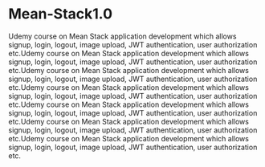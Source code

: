 # Mean-Stack1.0
Udemy course on Mean Stack application development which allows signup, login, logout, image upload, JWT authentication, user authorization etc.Udemy course on Mean Stack application development which allows signup, login, logout, image upload, JWT authentication, user authorization etc.Udemy course on Mean Stack application development which allows signup, login, logout, image upload, JWT authentication, user authorization etc.Udemy course on Mean Stack application development which allows signup, login, logout, image upload, JWT authentication, user authorization etc.Udemy course on Mean Stack application development which allows signup, login, logout, image upload, JWT authentication, user authorization etc.Udemy course on Mean Stack application development which allows signup, login, logout, image upload, JWT authentication, user authorization etc.Udemy course on Mean Stack application development which allows signup, login, logout, image upload, JWT authentication, user authorization etc.
